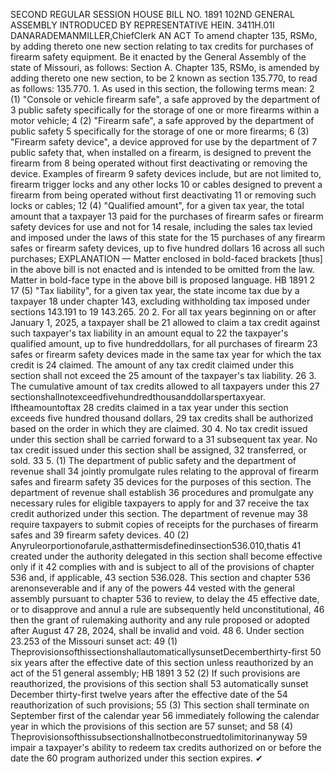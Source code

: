 SECOND REGULAR SESSION
HOUSE BILL NO. 1891
102ND GENERAL ASSEMBLY
INTRODUCED BY REPRESENTATIVE HEIN.
3411H.01I DANARADEMANMILLER,ChiefClerk
AN ACT
To amend chapter 135, RSMo, by adding thereto one new section relating to tax credits for
purchases of firearm safety equipment.
Be it enacted by the General Assembly of the state of Missouri, as follows:
Section A. Chapter 135, RSMo, is amended by adding thereto one new section, to be
2 known as section 135.770, to read as follows:
135.770. 1. As used in this section, the following terms mean:
2 (1) "Console or vehicle firearm safe", a safe approved by the department of
3 public safety specifically for the storage of one or more firearms within a motor vehicle;
4 (2) "Firearm safe", a safe approved by the department of public safety
5 specifically for the storage of one or more firearms;
6 (3) "Firearm safety device", a device approved for use by the department of
7 public safety that, when installed on a firearm, is designed to prevent the firearm from
8 being operated without first deactivating or removing the device. Examples of firearm
9 safety devices include, but are not limited to, firearm trigger locks and any other locks
10 or cables designed to prevent a firearm from being operated without first deactivating
11 or removing such locks or cables;
12 (4) "Qualified amount", for a given tax year, the total amount that a taxpayer
13 paid for the purchases of firearm safes or firearm safety devices for use and not for
14 resale, including the sales tax levied and imposed under the laws of this state for the
15 purchases of any firearm safes or firearm safety devices, up to five hundred dollars
16 across all such purchases;
EXPLANATION — Matter enclosed in bold-faced brackets [thus] in the above bill is not enacted and is
intended to be omitted from the law. Matter in bold-face type in the above bill is proposed language.
HB 1891 2
17 (5) "Tax liability", for a given tax year, the state income tax due by a taxpayer
18 under chapter 143, excluding withholding tax imposed under sections 143.191 to
19 143.265.
20 2. For all tax years beginning on or after January 1, 2025, a taxpayer shall be
21 allowed to claim a tax credit against such taxpayer's tax liability in an amount equal to
22 the taxpayer's qualified amount, up to five hundreddollars, for all purchases of firearm
23 safes or firearm safety devices made in the same tax year for which the tax credit is
24 claimed. The amount of any tax credit claimed under this section shall not exceed the
25 amount of the taxpayer's tax liability.
26 3. The cumulative amount of tax credits allowed to all taxpayers under this
27 sectionshallnotexceedfivehundredthousanddollarspertaxyear. Iftheamountoftax
28 credits claimed in a tax year under this section exceeds five hundred thousand dollars,
29 tax credits shall be authorized based on the order in which they are claimed.
30 4. No tax credit issued under this section shall be carried forward to a
31 subsequent tax year. No tax credit issued under this section shall be assigned,
32 transferred, or sold.
33 5. (1) The department of public safety and the department of revenue shall
34 jointly promulgate rules relating to the approval of firearm safes and firearm safety
35 devices for the purposes of this section. The department of revenue shall establish
36 procedures and promulgate any necessary rules for eligible taxpayers to apply for and
37 receive the tax credit authorized under this section. The department of revenue may
38 require taxpayers to submit copies of receipts for the purchases of firearm safes and
39 firearm safety devices.
40 (2) Anyruleorportionofarule,asthattermisdefinedinsection536.010,thatis
41 created under the authority delegated in this section shall become effective only if it
42 complies with and is subject to all of the provisions of chapter 536 and, if applicable,
43 section 536.028. This section and chapter 536 arenonseverable and if any of the powers
44 vested with the general assembly pursuant to chapter 536 to review, to delay the
45 effective date, or to disapprove and annul a rule are subsequently held unconstitutional,
46 then the grant of rulemaking authority and any rule proposed or adopted after August
47 28, 2024, shall be invalid and void.
48 6. Under section 23.253 of the Missouri sunset act:
49 (1) TheprovisionsofthissectionshallautomaticallysunsetDecemberthirty-first
50 six years after the effective date of this section unless reauthorized by an act of the
51 general assembly;
HB 1891 3
52 (2) If such provisions are reauthorized, the provisions of this section shall
53 automatically sunset December thirty-first twelve years after the effective date of the
54 reauthorization of such provisions;
55 (3) This section shall terminate on September first of the calendar year
56 immediately following the calendar year in which the provisions of this section are
57 sunset; and
58 (4) Theprovisionsofthissubsectionshallnotbeconstruedtolimitorinanyway
59 impair a taxpayer's ability to redeem tax credits authorized on or before the date the
60 program authorized under this section expires.
✔